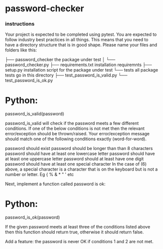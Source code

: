 # password-checker
### instructions

Your project is expected to be completed using pytest. You are expected to follow industry best practices in all things. This means that you need to have a directory structure that is in good shape. Please name your files and folders like this:

├── password_checker   the package under test
│   └── password_checker.py
├── requirements.txt    installation requiremnts
├── setup.py            installation script for the package under test
└── tests               all package tests go in this directory
    ├── test_password_is_valid.py
    └── test_password_is_ok.py

# Python:
password_is_valid(password)

password_is_valid will check if the password meets a few different conditions. If one of the below conditions is not met then the relevant error/exception should be thrown/raised. Your error/exception message should match one of the following conditions exactly (word-for-word).

password should exist
password should be longer than than 8 characters
password should have at least one lowercase letter
password should have at least one uppercase letter
password should at least have one digit
password should have at least one special character
In the case of (6) above, a special character is a character that is on the keyboard but is not a number or letter. Eg { % & * " ' etc

Next, implement a function called password is ok:


# Python:
password_is_ok(password)

If the given password meets at least three of the conditions listed above then this function should return true, otherwise it should return false.

Add a feature: the password is never OK if conditions 1 and 2 are not met.
